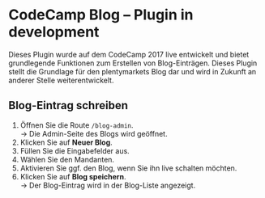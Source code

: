 # CodeCamp Blog – Plugin in development

Dieses Plugin wurde auf dem CodeCamp 2017 live entwickelt und bietet grundlegende Funktionen zum Erstellen von Blog-Einträgen. Dieses Plugin stellt die Grundlage für den plentymarkets Blog dar und wird in Zukunft an anderer Stelle weiterentwickelt.

## Blog-Eintrag schreiben

1. Öffnen Sie die Route `/blog-admin`.<br /> → Die Admin-Seite des Blogs wird geöffnet.
2. Klicken Sie auf **Neuer Blog**.
2. Füllen Sie die Eingabefelder aus.
3. Wählen Sie den Mandanten.
4. Aktivieren Sie ggf. den Blog, wenn Sie ihn live schalten möchten.
5. Klicken Sie auf **Blog speichern**.<br /> → Der Blog-Eintrag wird in der Blog-Liste angezeigt.
